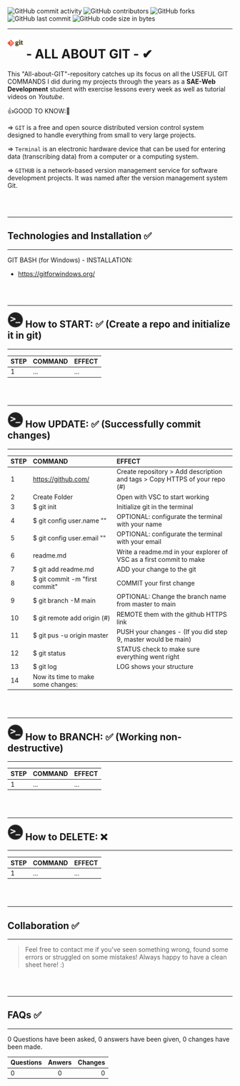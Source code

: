 ![GitHub commit activity](https://img.shields.io/github/commit-activity/m/Svendolin/All-about-GIT?style=for-the-badge) ![GitHub contributors](https://img.shields.io/github/contributors/svendolin/All-about-GIT?style=for-the-badge) ![GitHub forks](https://img.shields.io/github/forks/Svendolin/All-about-GIT?color=pink&style=for-the-badge) ![GitHub last commit](https://img.shields.io/github/last-commit/Svendolin/All-about-GIT?style=for-the-badge) ![GitHub code size in bytes](https://img.shields.io/github/languages/code-size/Svendolin/All-about-GIT?color=yellow&style=for-the-badge)


***
<img align="left" alt="JavaScript" width="35px" src="https://raw.githubusercontent.com/github/explore/80688e429a7d4ef2fca1e82350fe8e3517d3494d/topics/git/git.png" /> 

# &nbsp;- ALL ABOUT GIT - ✔

This "All-about-GIT"-repository catches up its focus on all the USEFUL GIT COMMANDS I did during my projects through the years as a **SAE-Web Development** student with exercise lessons every week as well as tutorial videos on _Youtube_.

👍GOOD TO KNOW:🤗

=> `GIT` is a free and open source distributed version control system designed to handle everything from small to very large projects.

=> `Terminal` is an electronic hardware device that can be used for entering data (transcribing data) from a computer or a computing system.

=> `GITHUB` is a network-based version management service for software development projects. It was named after the version management system Git.
        
<br />
<br />

***
## Technologies and Installation ✅
***

GIT BASH (for Windows) - INSTALLATION:
* https://gitforwindows.org/


<br />
<br />

***
<img align="left" alt="JavaScript" width="35px" src="https://raw.githubusercontent.com/github/explore/80688e429a7d4ef2fca1e82350fe8e3517d3494d/topics/terminal/terminal.png" /> 

## &nbsp;How to START: ✅ (Create a repo and initialize it in git)
***
| STEP | COMMAND | EFFECT  | 
|:--------------| :--------------| :--------------|
|1| ... | ... |


<br />
<br />

***
<img align="left" alt="JavaScript" width="35px" src="https://raw.githubusercontent.com/github/explore/80688e429a7d4ef2fca1e82350fe8e3517d3494d/topics/terminal/terminal.png" /> 

## &nbsp;How UPDATE: ✅ (Successfully commit changes)
***
| STEP | COMMAND | EFFECT  | 
|:--------------| :--------------| :--------------|
|1| https://github.com/ | Create repository > Add description and tags > Copy HTTPS of your repo (#) |
|2| Create Folder | Open with VSC to start working |
|3| $ git init | Initialize git in the terminal |
|4| $ git config user.name "" | OPTIONAL: configurate the terminal with your name |
|5| $ git config user.email "" | OPTIONAL: configurate the terminal with your email |
|6| readme.md | Write a readme.md in your explorer of VSC as a first commit to make |
|7| $ git add readme.md | ADD your change to the git |
|8| $ git commit -m "first commit" | COMMIT your first change |
|9| $ git branch -M main | OPTIONAL: Change the branch name from master to main |
|10| $ git remote add origin (#) | REMOTE them with the github HTTPS link  |
|11| $ git pus -u origin master | PUSH your changes - (If you did step 9, master would be main) |
|12| $ git status | STATUS check to make sure everything went right |
|13| $ git log | LOG shows your structure |
|14| Now its time to make some changes:



<br />
<br />

***
<img align="left" alt="JavaScript" width="35px" src="https://raw.githubusercontent.com/github/explore/80688e429a7d4ef2fca1e82350fe8e3517d3494d/topics/terminal/terminal.png" /> 

## &nbsp;How to BRANCH: ✅ (Working non-destructive)
***
| STEP | COMMAND | EFFECT  | 
|:--------------| :--------------| :--------------|
|1| ... | ... |


<br />
<br />

***
<img align="left" alt="JavaScript" width="35px" src="https://raw.githubusercontent.com/github/explore/80688e429a7d4ef2fca1e82350fe8e3517d3494d/topics/terminal/terminal.png" /> 

## &nbsp;How to DELETE: ❌
***
| STEP | COMMAND | EFFECT  | 
|:--------------| :--------------| :--------------|
|1| ... | ... |


<br />
<br />



***
## Collaboration ✅
***
> Feel free to contact me if you've seen something wrong, found some errors or struggled on some mistakes! Always happy to have a clean sheet here! :)


<br />
<br />

***
## FAQs ✅
***
0 Questions have been asked, 0 answers have been given, 0 changes have been made.

| Questions | Anwers | Changes |
|:--------------|:-------------:|--------------:|
| 0 | 0 | 0 |


